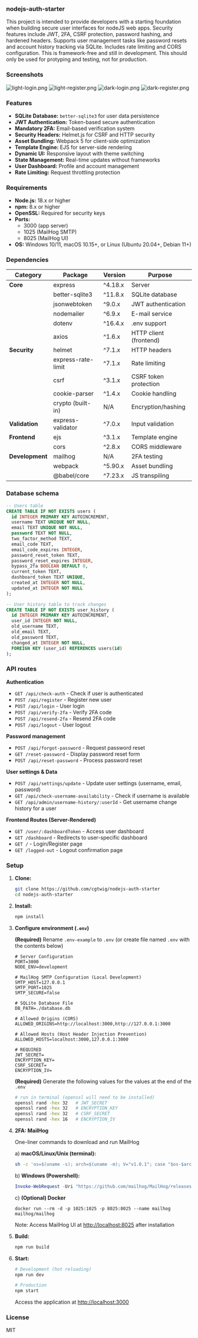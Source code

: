 ### nodejs-auth-starter
This project is intended to provide developers with a starting foundation when building secure user interfaces for nodeJS web apps. Security features include JWT, 2FA, CSRF protection, password hashing, and hardened headers. Supports user management tasks like password resets and account history tracking via SQLite. Includes rate limiting and CORS configuration. This is framework-free and still in development. This should only be used for protyping and testing, not for production.

### Screenshots
![light-login.png](public/images/light-login.png)
![light-register.png](public/images/light-register.png)
![dark-login.png](public/images/dark-login.png)
![dark-register.png](public/images/dark-register.png)

### Features

- **SQLite Database:** `better-sqlite3` for user data persistence
- **JWT Authentication:** Token-based secure authentication
- **Mandatory 2FA:** Email-based verification system
- **Security Headers:** Helmet.js for CSRF and HTTP security
- **Asset Bundling:** Webpack 5 for client-side optimization
- **Template Engine:** EJS for server-side rendering
- **Dynamic UI:** Responsive layout with theme switching
- **State Management:** Real-time updates without frameworks
- **User Dashboard:** Profile and account management
- **Rate Limiting:** Request throttling protection

### Requirements

- **Node.js:** 18.x or higher
- **npm:** 8.x or higher
- **OpenSSL:** Required for security keys
- **Ports:**
  - 3000 (app server)
  - 1025 (MailHog SMTP)
  - 8025 (MailHog UI)
- **OS:** Windows 10/11, macOS 10.15+, or Linux (Ubuntu 20.04+, Debian 11+)

### Dependencies

| Category | Package | Version | Purpose |
|----------|---------|---------|----------|
| **Core** | express | ^4.18.x | Server |
| | better-sqlite3 | ^11.8.x | SQLite database |
| | jsonwebtoken | ^9.0.x | JWT authentication |
| | nodemailer | ^6.9.x | E-mail service |
| | dotenv | ^16.4.x | .env support |
| | axios | ^1.6.x | HTTP client (frontend) |
| **Security** | helmet | ^7.1.x | HTTP headers |
| | express-rate-limit | ^7.1.x | Rate limiting |
| | csrf | ^3.1.x | CSRF token protection |
| | cookie-parser | ^1.4.x | Cookie handling |
| | crypto (built-in) | N/A | Encryption/hashing |
| **Validation** | express-validator | ^7.0.x | Input validation |
| **Frontend** | ejs | ^3.1.x | Template engine |
| | cors | ^2.8.x | CORS middleware |
| **Development** | mailhog | N/A | 2FA testing |
| | webpack | ^5.90.x | Asset bundling |
| | @babel/core | ^7.23.x | JS transpiling |

### Database schema

```sql
-- Users table
CREATE TABLE IF NOT EXISTS users (
  id INTEGER PRIMARY KEY AUTOINCREMENT,
  username TEXT UNIQUE NOT NULL,
  email TEXT UNIQUE NOT NULL,
  password TEXT NOT NULL,
  two_factor_method TEXT,
  email_code TEXT,
  email_code_expires INTEGER,
  password_reset_token TEXT,
  password_reset_expires INTEGER,
  bypass_2fa BOOLEAN DEFAULT 0,
  current_token TEXT,
  dashboard_token TEXT UNIQUE,
  created_at INTEGER NOT NULL,
  updated_at INTEGER NOT NULL
);

-- User history table to track changes
CREATE TABLE IF NOT EXISTS user_history (
  id INTEGER PRIMARY KEY AUTOINCREMENT,
  user_id INTEGER NOT NULL,
  old_username TEXT,
  old_email TEXT,
  old_password TEXT,
  changed_at INTEGER NOT NULL,
  FOREIGN KEY (user_id) REFERENCES users(id)
);
```

### API routes

**Authentication**
- `GET /api/check-auth` - Check if user is authenticated
- `POST /api/register` - Register new user
- `POST /api/login` - User login
- `POST /api/verify-2fa` - Verify 2FA code
- `POST /api/resend-2fa` - Resend 2FA code
- `POST /api/logout` - User logout

**Password management**
- `POST /api/forgot-password` - Request password reset
- `GET /reset-password` - Display password reset form
- `POST /api/reset-password` - Process password reset

**User settings & Data**
- `POST /api/settings/update` - Update user settings (username, email, password)
- `GET /api/check-username-availability` - Check if username is available
- `GET /api/admin/username-history/:userId` - Get username change history for a user

**Frontend Routes (Server-Rendered)**
- `GET /user/:dashboardToken` - Access user dashboard
- `GET /dashboard` - Redirects to user-specific dashboard
- `GET /` - Login/Register page
- `GET /logged-out` - Logout confirmation page

### Setup

1.  **Clone:**
    ```bash
    git clone https://github.com/cgtwig/nodejs-auth-starter
    cd nodejs-auth-starter
    ```

2.  **Install:**
    ```bash
    npm install
    ```

3.  **Configure environment (`.env`)**

    **(Required)** Rename `.env-example` to `.env` (or create file named `.env` with the contents below)

    ```env
    # Server Configuration
    PORT=3000
    NODE_ENV=development
    
    # MailHog SMTP Configuration (Local Development)
    SMTP_HOST=127.0.0.1
    SMTP_PORT=1025
    SMTP_SECURE=false

    # SQLite Database File
    DB_PATH=./database.db

    # Allowed Origins (CORS)
    ALLOWED_ORIGINS=http://localhost:3000,http://127.0.0.1:3000

    # Allowed Hosts (Host Header Injection Prevention)
    ALLOWED_HOSTS=localhost:3000,127.0.0.1:3000

    # REQUIRED
    JWT_SECRET=
    ENCRYPTION_KEY=
    CSRF_SECRET=
    ENCRYPTION_IV=
    ```

    **(Required)** Generate the following values for the values at the end of the `.env`
    ```bash
    # run in terminal (openssl will need to be installed)
    openssl rand -hex 32   # JWT_SECRET
    openssl rand -hex 32   # ENCRYPTION_KEY
    openssl rand -hex 32   # CSRF_SECRET
    openssl rand -hex 16   # ENCRYPTION_IV
    ```

4.  **2FA: MailHog**

    One-liner commands to download and run MailHog

     a) **macOS/Linux/Unix (terminal):**
    ```bash
    sh -c 'os=$(uname -s); arch=$(uname -m); V="v1.0.1"; case "$os-$arch" in Linux-x86_64|Linux-amd64) suffix="linux_amd64";; Linux-aarch64|Linux-arm64) suffix="linux_arm64";; Darwin-x86_64|Darwin-amd64) suffix="darwin_amd64";; Darwin-arm64) suffix="darwin_amd64"; echo "NOTE: Using amd64 binary via Rosetta 2 on arm64 Mac.";; *) echo "Error: Unsupported OS/Arch: $os-$arch"; exit 1;; esac; echo "Downloading MailHog_$suffix..."; curl -fL "https://github.com/mailhog/MailHog/releases/download/$V/MailHog_$suffix" -o mailhog && chmod +x mailhog && echo "Starting MailHog..." && ./mailhog || echo "MailHog download or execution failed."'
    ```
    
    b) **Windows (Powershell):**
    ```powershell
    Invoke-WebRequest -Uri "https://github.com/mailhog/MailHog/releases/download/v1.0.1/MailHog_windows_amd64.exe" -OutFile "mailhog.exe" ; Start-Process -FilePath ".\mailhog.exe"
    ```
    
    c) **(Optional) Docker**
    ```
    docker run --rm -d -p 1025:1025 -p 8025:8025 --name mailhog mailhog/mailhog
    ```
    
    Note: Access MailHog UI at [http://localhost:8025](http://localhost:8025) after installation

6.  **Build:**
    ```bash
    npm run build
    ```

7.  **Start:**
    ```bash
    # Development (hot reloading)
    npm run dev

    # Production
    npm start
    ```

    Access the application at [http://localhost:3000](http://localhost:3000)

### License

MIT
